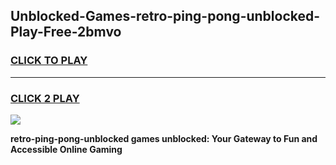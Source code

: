 
## Unblocked-Games-retro-ping-pong-unblocked-Play-Free-2bmvo
<h3>
<a href="https://premium76.site?title=retro-ping-pong-unblocked&ref=23A">CLICK TO PLAY</a></h3>
<hr>

<h3>
<a href="https://premium76.site?title=retro-ping-pong-unblocked&ref=23A">CLICK 2 PLAY</a>
  
</h3>

<a href="https://premium76.site?title=retro-ping-pong-unblocked&ref=23A"><img src="https://clearcache.store/games.png"></a>


**retro-ping-pong-unblocked games unblocked: Your Gateway to Fun and Accessible Online Gaming**
